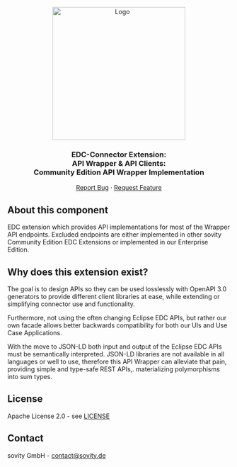 <!-- PROJECT LOGO -->
<br />
<div align="center">
  <a href="https://github.com/sovity/edc-ce">
    <img src="https://raw.githubusercontent.com/sovity/edc-ui/main/src/assets/images/sovity_logo.svg" alt="Logo" width="300">
  </a>

<h3 align="center">EDC-Connector Extension:<br />API Wrapper &amp; API Clients:<br />Community Edition API Wrapper Implementation</h3>

  <p align="center">
    <a href="https://github.com/sovity/edc-ce/issues/new?template=bug_report.md">Report Bug</a>
    ·
    <a href="https://github.com/sovity/edc-ce/issues/new?template=feature_request.md">Request Feature</a>
  </p>
</div>

## About this component

EDC extension which provides API implementations for most of the Wrapper API endpoints. Excluded endpoints are either
implemented in other sovity Community Edition EDC Extensions or implemented in our Enterprise Edition.

## Why does this extension exist?

The goal is to design APIs so they can be used losslessly with OpenAPI 3.0 generators to provide different client 
libraries at ease, while extending or simplifying connector use and functionality. 

Furthermore, not using the often changing Eclipse EDC APIs, but rather our own facade 
allows better backwards compatibility for both our UIs and Use Case Applications.

With the move to JSON-LD both input and output of the Eclipse EDC APIs must be semantically interpreted. 
JSON-LD libraries are not available in all languages or well to use, therefore this API Wrapper can alleviate that pain,
providing simple and type-safe REST APIs,. materializing polymorphisms into sum types.

## License

Apache License 2.0 - see [LICENSE](../../../LICENSE)

## Contact

sovity GmbH - contact@sovity.de
